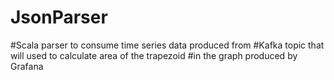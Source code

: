 # JsonParser

#Scala parser to consume time series data produced from 
#Kafka topic that will used to calculate area of the trapezoid 
#in the graph produced by Grafana
